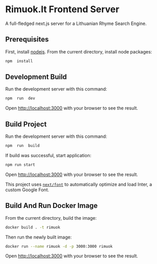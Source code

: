 # Rimuok.lt Frontend Server
A full-fledged next.js server for a Lithuanian Rhyme Search Engine.
## Prerequisites
First, install [nodejs](https://nodejs.org/en/download/).
From the current directory, install node packages:
```bash
npm  install
```
## Development Build
Run the development server with this command:
```bash
npm  run  dev
```
Open [http://localhost:3000](http://localhost:3000) with your browser to see the result.
## Build Project
Run the development server with this command:
```bash
npm  run  build
```
If build was successful, start application:
```bash
npm run start
```
Open [http://localhost:3000](http://localhost:3000) with your browser to see the result.

This project uses [`next/font`](https://nextjs.org/docs/basic-features/font-optimization) to automatically optimize and load Inter, a custom Google Font.
## Build And Run Docker Image
From the current directory, build the image:
```bash
docker build . -t rimuok
```
Then run the newly built image:
```bash
docker run --name rimuok -d -p 3000:3000 rimuok
```
Open [http://localhost:3000](http://localhost:3000) with your browser to see the result.